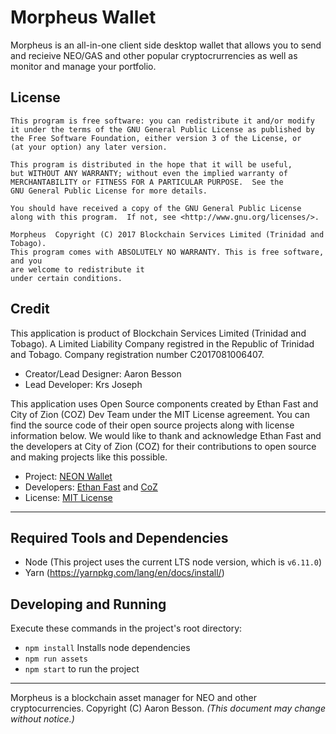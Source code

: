 # Morpheus Wallet

Morpheus is an all-in-one client side desktop wallet that allows you to send and recieive NEO/GAS and other popular cryptocrurrencies as well as monitor and manage your portfolio.

## License

    This program is free software: you can redistribute it and/or modify
    it under the terms of the GNU General Public License as published by
    the Free Software Foundation, either version 3 of the License, or
    (at your option) any later version.

    This program is distributed in the hope that it will be useful,
    but WITHOUT ANY WARRANTY; without even the implied warranty of
    MERCHANTABILITY or FITNESS FOR A PARTICULAR PURPOSE.  See the
    GNU General Public License for more details.

    You should have received a copy of the GNU General Public License
    along with this program.  If not, see <http://www.gnu.org/licenses/>.

    Morpheus  Copyright (C) 2017 Blockchain Services Limited (Trinidad and Tobago).
    This program comes with ABSOLUTELY NO WARRANTY. This is free software, and you
    are welcome to redistribute it
    under certain conditions.



## Credit

This application is product of Blockchain Services Limited (Trinidad and Tobago). A Limited Liability Company registred in the Republic of Trinidad and Tobago. Company registration number C2017081006407.

 - Creator/Lead Designer: Aaron Besson
 - Lead Developer: Krs Joseph

This application uses Open Source components created by Ethan Fast and City of Zion (COZ) Dev Team under the MIT License agreement. You can find the source code of their open source projects along with license information below. We would like to thank and acknowledge Ethan Fast and the developers at City of Zion (COZ) for their contributions to open source and making projects like this possible.

 - Project: [NEON Wallet](https://github.com/CityOfZion/neon-wallet)
 - Developers: [Ethan Fast](https://github.com/Ejhfast) and [CoZ](https://github.com/CityOfZion)
 - License: [MIT License](https://github.com/CityOfZion/neon-wallet/blob/dev/LICENSE.md)
 
_____

## Required Tools and Dependencies

  - Node (This project uses the current LTS node version, which is `v6.11.0`)
  - Yarn (https://yarnpkg.com/lang/en/docs/install/)

## Developing and Running

Execute these commands in the project's root directory:

  - `npm install` Installs node dependencies
  - `npm run assets`
  - `npm start` to run the project

_____

Morpheus is a blockchain asset manager for NEO and other cryptocurrencies.
Copyright (C) Aaron Besson.
*(This document may change without notice.)*
